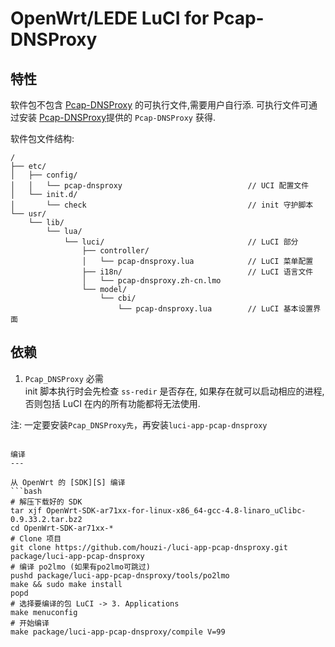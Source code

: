 OpenWrt/LEDE LuCI for Pcap-DNSProxy
===

特性
---

软件包不包含 [Pcap-DNSProxy][O] 的可执行文件,需要用户自行添.
可执行文件可通过安装 [Pcap-DNSProxy][O]提供的 `Pcap-DNSProxy` 获得.  

软件包文件结构:
```
/
├── etc/
│   ├── config/
│   │   └── pcap-dnsproxy                            // UCI 配置文件
│   └── init.d/
│       └── check                                    // init 守护脚本
└── usr/
    └── lib/
        └── lua/
            └── luci/                                // LuCI 部分
                ├── controller/
                │   └── pcap-dnsproxy.lua            // LuCI 菜单配置
                ├── i18n/                            // LuCI 语言文件
                │   └── pcap-dnsproxy.zh-cn.lmo
                └── model/
                    └── cbi/
                        └── pcap-dnsproxy.lua        // LuCI 基本设置界面
```

依赖
---

 1. `Pcap_DNSProxy` 必需  
    init 脚本执行时会先检查 `ss-redir` 是否存在,
    如果存在就可以启动相应的进程,
    否则包括 LuCI 在内的所有功能都将无法使用.

注: 一定要安装`Pcap_DNSProxy先`，再安装`luci-app-pcap-dnsproxy`
```

编译
---

从 OpenWrt 的 [SDK][S] 编译  
```bash
# 解压下载好的 SDK
tar xjf OpenWrt-SDK-ar71xx-for-linux-x86_64-gcc-4.8-linaro_uClibc-0.9.33.2.tar.bz2
cd OpenWrt-SDK-ar71xx-*
# Clone 项目
git clone https://github.com/houzi-/luci-app-pcap-dnsproxy.git package/luci-app-pcap-dnsproxy
# 编译 po2lmo (如果有po2lmo可跳过)
pushd package/luci-app-pcap-dnsproxy/tools/po2lmo
make && sudo make install
popd
# 选择要编译的包 LuCI -> 3. Applications
make menuconfig
# 开始编译
make package/luci-app-pcap-dnsproxy/compile V=99
```


  [O]: https://github.com/wongsyrone/openwrt-Pcap_DNSProxy
  [S]: http://wiki.openwrt.org/doc/howto/obtain.firmware.sdk